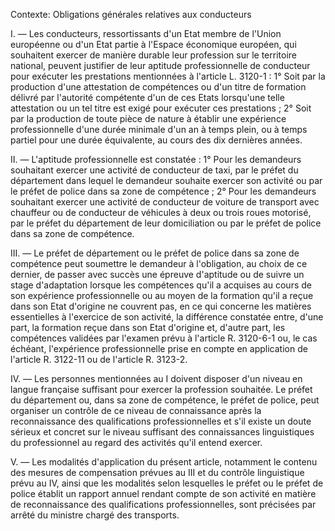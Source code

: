 Contexte: Obligations générales relatives aux conducteurs

I. — Les conducteurs, ressortissants d'un Etat membre de l'Union européenne ou d'un Etat partie à l'Espace économique européen, qui souhaitent exercer de manière durable leur profession sur le territoire national, peuvent justifier de leur aptitude professionnelle de conducteur pour exécuter les prestations mentionnées à l'article L. 3120-1 : 1° Soit par la production d'une attestation de compétences ou d'un titre de formation délivré par l'autorité compétente d'un de ces Etats lorsqu'une telle attestation ou un tel titre est exigé pour exécuter ces prestations ; 2° Soit par la production de toute pièce de nature à établir une expérience professionnelle d'une durée minimale d'un an à temps plein, ou à temps partiel pour une durée équivalente, au cours des dix dernières années.

II. — L'aptitude professionnelle est constatée : 1° Pour les demandeurs souhaitant exercer une activité de conducteur de taxi, par le préfet du département dans lequel le demandeur souhaite exercer son activité ou par le préfet de police dans sa zone de compétence ; 2° Pour les demandeurs souhaitant exercer une activité de conducteur de voiture de transport avec chauffeur ou de conducteur de véhicules à deux ou trois roues motorisé, par le préfet du département de leur domiciliation ou par le préfet de police dans sa zone de compétence.

III. — Le préfet de département ou le préfet de police dans sa zone de compétence peut soumettre le demandeur à l'obligation, au choix de ce dernier, de passer avec succès une épreuve d'aptitude ou de suivre un stage d'adaptation lorsque les compétences qu'il a acquises au cours de son expérience professionnelle ou au moyen de la formation qu'il a reçue dans son Etat d'origine ne couvrent pas, en ce qui concerne les matières essentielles à l'exercice de son activité, la différence constatée entre, d'une part, la formation reçue dans son Etat d'origine et, d'autre part, les compétences validées par l'examen prévu à l'article R. 3120-6-1 ou, le cas échéant, l'expérience professionnelle prise en compte en application de l'article R. 3122-11 ou de l'article R. 3123-2.

IV. — Les personnes mentionnées au I doivent disposer d'un niveau en langue française suffisant pour exercer la profession souhaitée. Le préfet du département ou, dans sa zone de compétence, le préfet de police, peut organiser un contrôle de ce niveau de connaissance après la reconnaissance des qualifications professionnelles et s'il existe un doute sérieux et concret sur le niveau suffisant des connaissances linguistiques du professionnel au regard des activités qu'il entend exercer.

V. — Les modalités d'application du présent article, notamment le contenu des mesures de compensation prévues au III et du contrôle linguistique prévu au IV, ainsi que les modalités selon lesquelles le préfet ou le préfet de police établit un rapport annuel rendant compte de son activité en matière de reconnaissance des qualifications professionnelles, sont précisées par arrêté du ministre chargé des transports.